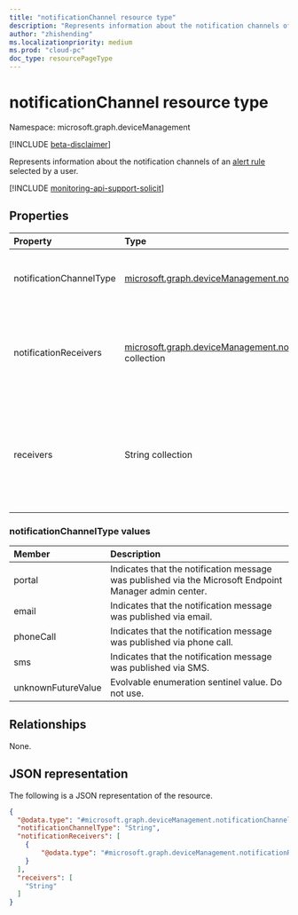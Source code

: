 ```yaml
---
title: "notificationChannel resource type"
description: "Represents information about the notification channels of an alert rule selected by a user."
author: "zhishending"
ms.localizationpriority: medium
ms.prod: "cloud-pc"
doc_type: resourcePageType
---
```


# notificationChannel resource type

Namespace: microsoft.graph.deviceManagement

[!INCLUDE [beta-disclaimer](../../includes/beta-disclaimer.md)]

Represents information about the notification channels of an [alert rule](../resources/devicemanagement-alertrule.md) selected by a user.

[!INCLUDE [monitoring-api-support-solicit](../includes/monitoring-api-support-solicit.md)]

## Properties

|Property|Type|Description|
|:---|:---|:---|
|notificationChannelType|[microsoft.graph.deviceManagement.notificationChannelType](#notificationchanneltype-values)|The type of the notification channel. The possible values are: `portal`, `email`, `phoneCall`, `sms`, `unknownFutureValue`.|
|notificationReceivers|[microsoft.graph.deviceManagement.notificationReceiver](../resources/devicemanagement-notificationreceiver.md) collection|Information about the notification receivers, such as locale and contact information. For example, `en-us` for locale and `serena.davis@contoso.com` for contact information.|
|receivers|String collection|The contact information about the notification receivers, such as email addresses. For portal notifications, **receivers** can be left blank. For email notifications, **receivers** consists of email addresses such as `serena.davis@contoso.com`.|

### notificationChannelType values

|Member|Description|
|:---|:---|
|portal|Indicates that the notification message was published via the Microsoft Endpoint Manager admin center.|
|email|Indicates that the notification message was published via email.|
|phoneCall|Indicates that the notification message was published via phone call.|
|sms|Indicates that the notification message was published via SMS.|
|unknownFutureValue|Evolvable enumeration sentinel value. Do not use.|

## Relationships

None.

## JSON representation

The following is a JSON representation of the resource.
<!-- {
  "blockType": "resource",
  "@odata.type": "microsoft.graph.deviceManagement.notificationChannel"
}
-->
``` json
{
  "@odata.type": "#microsoft.graph.deviceManagement.notificationChannel",
  "notificationChannelType": "String",
  "notificationReceivers": [
    {
        "@odata.type": "#microsoft.graph.deviceManagement.notificationReceiver"
    }
  ],
  "receivers": [
    "String"
  ]
}
```
